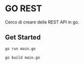# GO REST

Cerco di creare delle REST API in go.

## Get Started

```sh
go run main.go
```

```sh
go build main.go
```
